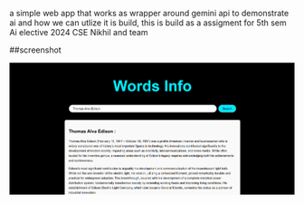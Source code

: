 a simple web app that works as wrapper around gemini api to demonstrate ai and how we can utlize it is build, this is build  as a assigment for 5th sem Ai elective 2024 CSE Nikhil and team


##screenshot

![App Screenshot](assets/images/ss.png)
